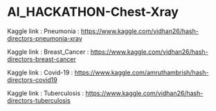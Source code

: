 # AI_HACKATHON-Chest-Xray

Kaggle link : Pneumonia : https://www.kaggle.com/vidhan26/hash-directors-pneumonia-xray

Kaggle link : Breast_Cancer : https://www.kaggle.com/vidhan26/hash-directors-breast-cancer

Kaggle link : Covid-19 : https://www.kaggle.com/amruthambrish/hash-directors-covid19

Kaggle link : Tuberculosis : https://www.kaggle.com/vidhan26/hash-directors-tuberculosis
